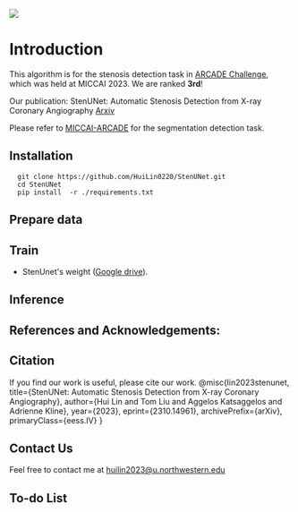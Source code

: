 <a href="https://arxiv.org/abs/2310.14961" alt="Citation"><img src="https://img.shields.io/badge/cite-citation-blue" /></a>
# Introduction
This algorithm is for the stenosis detection task in [ARCADE Challenge](https://arcade.grand-challenge.org/), which was held at MICCAI 2023. We are ranked **3rd**!

Our publication:  StenUNet: Automatic Stenosis Detection from X-ray Coronary Angiography [Arxiv](https://arxiv.org/abs/2310.14961)

Please refer to [MICCAI-ARCADE](https://github.com/NMHeartAI/MICCAI_ARCADE.git) for the segmentation detection task.


## Installation
      git clone https://github.com/HuiLin0220/StenUNet.git
      cd StenUNet
      pip install  -r ./requirements.txt

## Prepare data

## Train
- StenUnet's weight ([Google drive](https://drive.google.com/file/d/1BO4whry0i50h_yzqQwUw1k7QyyLUk2U3/view?usp=sharing)).
## Inference

## References and Acknowledgements:

## Citation
If you find our work is useful, please cite our work.
      @misc{lin2023stenunet,
      title={StenUNet: Automatic Stenosis Detection from X-ray Coronary Angiography}, 
      author={Hui Lin and Tom Liu and Aggelos Katsaggelos and Adrienne Kline},
      year={2023},
      eprint={2310.14961},
      archivePrefix={arXiv},
      primaryClass={eess.IV}
      }

## Contact Us
Feel free to contact me at huilin2023@u.northwestern.edu

## To-do List
